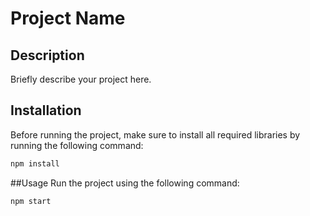 # Project Name

## Description

Briefly describe your project here.

## Installation

Before running the project, make sure to install all required libraries by running the following command:

```bash
npm install
```

##Usage
Run the project using the following command:

```bash
npm start
```
